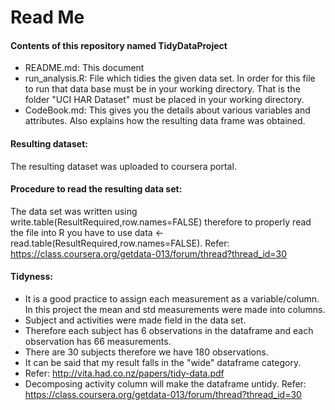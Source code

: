 # Read Me
#### Contents of this repository named TidyDataProject
* README.md: This document
* run_analysis.R: File which tidies the given data set. In order for this file to run that data base must be in your working directory. That is the folder "UCI HAR Dataset" must be placed in your working directory.
* CodeBook.md: This gives you the details about various variables and attributes. Also explains how the resulting data frame was obtained.

#### Resulting dataset:
The resulting dataset was uploaded to coursera portal.

#### Procedure to read the resulting data set:
The data set was written using write.table(ResultRequired,row.names=FALSE) therefore to properly read the file into R you have to use data <- read.table(ResultRequired,row.names=FALSE). 
Refer: https://class.coursera.org/getdata-013/forum/thread?thread_id=30

#### Tidyness:
* It is a good practice to assign each measurement as a variable/column. In this project the mean and std measurements were made into columns.
* Subject and activities were made field in the data set.
* Therefore each subject has 6 observations in the dataframe and each observation has 66 measurements.
* There are 30 subjects therefore we have 180 observations.
* It can be said that my result falls in the "wide" dataframe category.
* Refer: http://vita.had.co.nz/papers/tidy-data.pdf
* Decomposing activity column will make the dataframe untidy. Refer: https://class.coursera.org/getdata-013/forum/thread?thread_id=30
